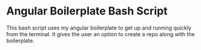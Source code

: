 # Angular Boilerplate Bash Script
This bash script uses my angular boilerplate to get up and running quickly from the terminal. It gives the user an option to create a repo along with the boilerplate.